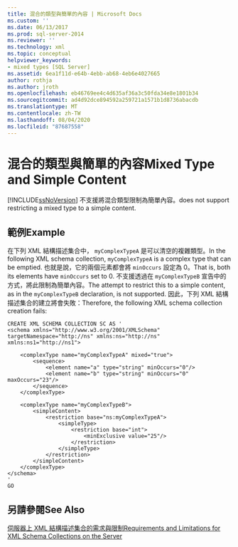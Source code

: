 ```yaml
---
title: 混合的類型與簡單的內容 | Microsoft Docs
ms.custom: ''
ms.date: 06/13/2017
ms.prod: sql-server-2014
ms.reviewer: ''
ms.technology: xml
ms.topic: conceptual
helpviewer_keywords:
- mixed types [SQL Server]
ms.assetid: 6ea1f11d-e64b-4ebb-ab68-4eb6e4027665
author: rothja
ms.author: jroth
ms.openlocfilehash: eb46769ee4c4d635af36a3c50fda34e8e1801b34
ms.sourcegitcommit: ad4d92dce894592a259721a1571b1d8736abacdb
ms.translationtype: MT
ms.contentlocale: zh-TW
ms.lasthandoff: 08/04/2020
ms.locfileid: "87687558"
---
```

# <a name="mixed-type-and-simple-content"></a><span data-ttu-id="7a53d-102">混合的類型與簡單的內容</span><span class="sxs-lookup"><span data-stu-id="7a53d-102">Mixed Type and Simple Content</span></span>
  [!INCLUDE[ssNoVersion](../../includes/ssnoversion-md.md)] <span data-ttu-id="7a53d-103">不支援將混合類型限制為簡單內容。</span><span class="sxs-lookup"><span data-stu-id="7a53d-103">does not support restricting a mixed type to a simple content.</span></span>  
  
## <a name="example"></a><span data-ttu-id="7a53d-104">範例</span><span class="sxs-lookup"><span data-stu-id="7a53d-104">Example</span></span>  
 <span data-ttu-id="7a53d-105">在下列 XML 結構描述集合中， `myComplexTypeA` 是可以清空的複雜類型。</span><span class="sxs-lookup"><span data-stu-id="7a53d-105">In the following XML schema collection, `myComplexTypeA` is a complex type that can be emptied.</span></span> <span data-ttu-id="7a53d-106">也就是說，它的兩個元素都會將 `minOccurs` 設定為 0。</span><span class="sxs-lookup"><span data-stu-id="7a53d-106">That is, both its elements have `minOccurs` set to 0.</span></span> <span data-ttu-id="7a53d-107">不支援透過在 `myComplexTypeB` 宣告中的方式，將此限制為簡單內容。</span><span class="sxs-lookup"><span data-stu-id="7a53d-107">The attempt to restrict this to a simple content, as in the `myComplexTypeB` declaration, is not supported.</span></span> <span data-ttu-id="7a53d-108">因此，下列 XML 結構描述集合的建立將會失敗：</span><span class="sxs-lookup"><span data-stu-id="7a53d-108">Therefore, the following XML schema collection creation fails:</span></span>  
  
```  
CREATE XML SCHEMA COLLECTION SC AS '  
<schema xmlns="http://www.w3.org/2001/XMLSchema" targetNamespace="http://ns" xmlns:ns="http://ns"  
xmlns:ns1="http://ns1">  
  
    <complexType name="myComplexTypeA" mixed="true">  
        <sequence>  
            <element name="a" type="string" minOccurs="0"/>  
            <element name="b" type="string" minOccurs="0" maxOccurs="23"/>  
        </sequence>  
    </complexType>  
  
    <complexType name="myComplexTypeB">  
        <simpleContent>  
            <restriction base="ns:myComplexTypeA">  
                <simpleType>  
                    <restriction base="int">  
                        <minExclusive value="25"/>  
                    </restriction>  
                </simpleType>  
            </restriction>  
        </simpleContent>  
    </complexType>  
</schema>  
'  
GO  
```  
  
## <a name="see-also"></a><span data-ttu-id="7a53d-109">另請參閱</span><span class="sxs-lookup"><span data-stu-id="7a53d-109">See Also</span></span>  
 [<span data-ttu-id="7a53d-110">伺服器上 XML 結構描述集合的需求與限制</span><span class="sxs-lookup"><span data-stu-id="7a53d-110">Requirements and Limitations for XML Schema Collections on the Server</span></span>](requirements-and-limitations-for-xml-schema-collections-on-the-server.md)  
  
  
